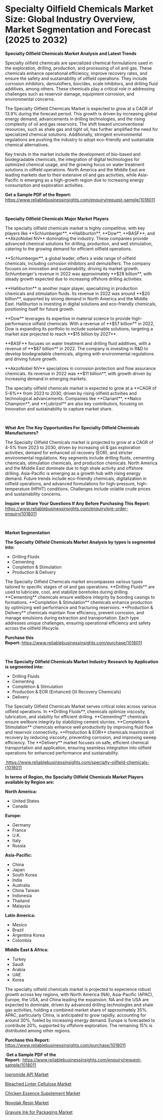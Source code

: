 <p><h1>Specialty Oilfield Chemicals Market Size: Global Industry Overview, Market Segmentation and Forecast (2025 to 2032)</h1></p><p><strong>Specialty Oilfield Chemicals Market Analysis and Latest Trends</strong></p>
<p><p>Specialty oilfield chemicals are specialized chemical formulations used in the exploration, drilling, production, and processing of oil and gas. These chemicals enhance operational efficiency, improve recovery rates, and ensure the safety and sustainability of oilfield operations. They include corrosion inhibitors, demulsifiers, biocides, scale inhibitors, and drilling fluid additives, among others. These chemicals play a critical role in addressing challenges such as reservoir damage, equipment corrosion, and environmental concerns.</p><p>The Specialty Oilfield Chemicals Market is expected to grow at a CAGR of 13.9% during the forecast period. This growth is driven by increasing global energy demand, advancements in drilling technologies, and the rising complexity of oil and gas reservoirs. The shift toward unconventional resources, such as shale gas and tight oil, has further amplified the need for specialized chemical solutions. Additionally, stringent environmental regulations are pushing the industry to adopt eco-friendly and sustainable chemical alternatives.</p><p>Key trends in the market include the development of bio-based and biodegradable chemicals, the integration of digital technologies for optimized chemical usage, and the growing focus on water treatment solutions in oilfield operations. North America and the Middle East are leading markets due to their extensive oil and gas activities, while Asia-Pacific is emerging as a high-growth region due to increasing energy consumption and exploration activities.</p></p>
<p><strong>Get a Sample PDF of the Report:&nbsp;</strong> <a href="https://www.reliablebusinessinsights.com/enquiry/request-sample/1018011?utm_campaign=2104&utm_medium=2&utm_source=Github&utm_content=ia&utm_term=26012025&utm_id=specialty-oilfield-chemicals">https://www.reliablebusinessinsights.com/enquiry/request-sample/1018011</a></p>
<p>&nbsp;</p>
<p><strong>Specialty Oilfield Chemicals Major Market Players</strong></p>
<p><p>The specialty oilfield chemicals market is highly competitive, with key players like **Schlumberger**, **Halliburton**, **Dow**, **BASF**, and **AkzoNobel NV** dominating the industry. These companies provide advanced chemical solutions for drilling, production, and well stimulation, catering to the growing demand for efficient oilfield operations.</p><p>**Schlumberger**, a global leader, offers a wide range of oilfield chemicals, including corrosion inhibitors and demulsifiers. The company focuses on innovation and sustainability, driving its market growth. Schlumberger's revenue in 2022 was approximately **$28 billion**, with steady growth expected due to increasing offshore drilling activities.</p><p>**Halliburton** is another major player, specializing in production chemicals and stimulation fluids. Its revenue in 2022 was around **$20 billion**, supported by strong demand in North America and the Middle East. Halliburton is investing in digital solutions and eco-friendly chemicals, positioning itself for future growth.</p><p>**Dow** leverages its expertise in material science to provide high-performance oilfield chemicals. With a revenue of **$57 billion** in 2022, Dow is expanding its portfolio to include sustainable solutions, targeting a market size projected to reach **$15 billion by 2027**.</p><p>**BASF** focuses on water treatment and drilling fluid additives, with a revenue of **$87 billion** in 2022. The company is investing in R&D to develop biodegradable chemicals, aligning with environmental regulations and driving future growth.</p><p>**AkzoNobel NV** specializes in corrosion protection and flow assurance chemicals. Its revenue in 2022 was **$11 billion**, with growth driven by increasing demand in emerging markets.</p><p>The specialty oilfield chemicals market is expected to grow at a **CAGR of 5-6%** from 2023 to 2030, driven by rising oilfield activities and technological advancements. Companies like **Clariant**, **Nalco Champion**, and **Lubrizol** are also key contributors, focusing on innovation and sustainability to capture market share.</p></p>
<p>&nbsp;</p>
<p><strong>What Are The Key Opportunities For Specialty Oilfield Chemicals Manufacturers?</strong></p>
<p><p>The Specialty Oilfield Chemicals market is projected to grow at a CAGR of 4-5% from 2023 to 2030, driven by increasing oil & gas exploration activities, demand for enhanced oil recovery (EOR), and stricter environmental regulations. Key segments include drilling fluids, cementing chemicals, stimulation chemicals, and production chemicals. North America and the Middle East dominate due to high shale activity and offshore drilling. Asia-Pacific is emerging as a growth hub with rising energy demand. Future trends include eco-friendly chemicals, digitalization in oilfield operations, and advanced formulations for high-pressure, high-temperature (HPHT) conditions. Challenges include volatile crude prices and sustainability concerns.</p></p>
<p><strong>Inquire or Share Your Questions If Any Before Purchasing This Report:</strong> <a href="https://www.reliablebusinessinsights.com/enquiry/pre-order-enquiry/1018011?utm_campaign=2104&utm_medium=2&utm_source=Github&utm_content=ia&utm_term=26012025&utm_id=specialty-oilfield-chemicals">https://www.reliablebusinessinsights.com/enquiry/pre-order-enquiry/1018011</a></p>
<p>&nbsp;</p>
<p><strong>Market Segmentation</strong></p>
<p><strong>The Specialty Oilfield Chemicals Market Analysis by types is segmented into:</strong></p>
<p><ul><li>Drilling Fluids</li><li>Cementing</li><li>Conpletion & Stimulation</li><li>Production & Delivery</li></ul></p>
<p><p>The Specialty Oilfield Chemicals market encompasses various types tailored to specific stages of oil and gas operations. **Drilling Fluids** are used to lubricate, cool, and stabilize boreholes during drilling. **Cementing** chemicals ensure wellbore integrity by bonding casings to formations. **Completion & Stimulation** chemicals enhance production by optimizing well performance and fracturing reservoirs. **Production & Delivery** chemicals maintain flow efficiency, prevent corrosion, and manage emulsions during extraction and transportation. Each type addresses unique challenges, ensuring operational efficiency and safety across the oilfield lifecycle.</p></p>
<p><strong>Purchase this Report:&nbsp;</strong><a href="https://www.reliablebusinessinsights.com/purchase/1018011?utm_campaign=2104&utm_medium=2&utm_source=Github&utm_content=ia&utm_term=26012025&utm_id=specialty-oilfield-chemicals">https://www.reliablebusinessinsights.com/purchase/1018011</a></p>
<p>&nbsp;</p>
<p><strong>The Specialty Oilfield Chemicals Market Industry Research by Application is segmented into:</strong></p>
<p><ul><li>Drilling Fluids</li><li>Cementing</li><li>Completion & Stimulation</li><li>Production & EOR (Enhanced Oil Recovery Chemicals)</li><li>Delivery</li></ul></p>
<p><p>The Specialty Oilfield Chemicals Market serves critical roles across various oilfield operations. In **Drilling Fluids**, chemicals optimize viscosity, lubrication, and stability for efficient drilling. **Cementing** chemicals ensure wellbore integrity by stabilizing cement slurries. **Completion & Stimulation** chemicals enhance well productivity by improving fluid flow and reservoir connectivity. **Production & EOR** chemicals maximize oil recovery by reducing viscosity, preventing corrosion, and improving sweep efficiency. The **Delivery** market focuses on safe, efficient chemical transportation and application, ensuring seamless integration into oilfield operations for enhanced performance and sustainability.</p></p>
<p><a href="https://www.reliablebusinessinsights.com/specialty-oilfield-chemicals-r1018011?utm_campaign=2104&utm_medium=2&utm_source=Github&utm_content=ia&utm_term=26012025&utm_id=specialty-oilfield-chemicals">&nbsp;https://www.reliablebusinessinsights.com/specialty-oilfield-chemicals-r1018011</a></p>
<p><strong>In terms of Region, the Specialty Oilfield Chemicals Market Players available by Region are:</strong></p>
<p>
    <p> <strong> North America: </strong>
        <ul>
            <li>United States</li>
            <li>Canada</li>
        </ul>
        </p> 
    <p> <strong> Europe: </strong>
        <ul>
            <li>Germany</li>
            <li>France</li>
            <li>U.K.</li>
            <li>Italy</li>
            <li>Russia</li>
        </ul>
        </p> 
    <p> <strong> Asia-Pacific: </strong>
        <ul>
            <li>China</li>
            <li>Japan</li>
            <li>South Korea</li>
            <li>India</li>
            <li>Australia</li>
            <li>China Taiwan</li>
            <li>Indonesia</li>
            <li>Thailand</li>
            <li>Malaysia</li>
        </ul>
        </p> 
    <p> <strong> Latin America: </strong>
        <ul>
            <li>Mexico</li>
            <li>Brazil</li>
            <li>Argentina Korea</li>
            <li>Colombia</li>
        </ul>
        </p> 
    <p> <strong> Middle East & Africa: </strong>
        <ul>
            <li>Turkey</li>
            <li>Saudi</li>
            <li>Arabia</li>
            <li>UAE</li>
            <li>Korea</li>
        </ul>
    </p>
    </p>
<p><p>The specialty oilfield chemicals market is projected to experience robust growth across key regions, with North America (NA), Asia-Pacific (APAC), Europe, the USA, and China leading the expansion. NA and the USA are expected to dominate, driven by advanced drilling technologies and shale gas activities, holding a combined market share of approximately 35%. APAC, particularly China, is anticipated to grow rapidly, accounting for around 30%, fueled by increasing energy demand. Europe is forecasted to contribute 20%, supported by offshore exploration. The remaining 15% is distributed among other regions.</p></p>
<p><strong>Purchase this Report: </strong><a href="https://www.reliablebusinessinsights.com/purchase/1018011?utm_campaign=2104&utm_medium=2&utm_source=Github&utm_content=ia&utm_term=26012025&utm_id=specialty-oilfield-chemicals">https://www.reliablebusinessinsights.com/purchase/1018011</a></p>
<p>&nbsp;<strong>Get a Sample PDF of the Report:&nbsp;&nbsp;</strong><a href="https://www.reliablebusinessinsights.com/enquiry/request-sample/1018011?utm_campaign=2104&utm_medium=2&utm_source=Github&utm_content=ia&utm_term=26012025&utm_id=specialty-oilfield-chemicals">https://www.reliablebusinessinsights.com/enquiry/request-sample/1018011</a></p>
<p><strong></strong></p>
<p><p><a href="https://www.linkedin.com/pulse/iopromide-api-market-forecasted-from-2025-2032-expanding-cagr-9aacf?utm_campaign=2104&utm_medium=2&utm_source=Github&utm_content=ia&utm_term=26012025&utm_id=specialty-oilfield-chemicals">Iopromide API Market</a></p><p><a href="https://github.com/barnickclara79/Market-Research-Report-List-1/blob/main/bleached-linter-cellulose-market.md?utm_campaign=2104&utm_medium=2&utm_source=Github&utm_content=ia&utm_term=26012025&utm_id=specialty-oilfield-chemicals">Bleached Linter Cellulose Market</a></p><p><a href="https://www.linkedin.com/pulse/chicken-essence-supplement-market-scope-shows-upward-growth-ol44c?utm_campaign=2104&utm_medium=2&utm_source=Github&utm_content=ia&utm_term=26012025&utm_id=specialty-oilfield-chemicals">Chicken Essence Supplement Market</a></p><p><a href="https://github.com/domoniqueluoma76/Market-Research-Report-List-1/blob/main/novolak-resin-market.md?utm_campaign=2104&utm_medium=2&utm_source=Github&utm_content=ia&utm_term=26012025&utm_id=specialty-oilfield-chemicals">Novolak Resin Market</a></p><p><a href="https://www.linkedin.com/pulse/thorough-examination-global-gravure-ink-packaging-market-6xj2c?utm_campaign=2104&utm_medium=2&utm_source=Github&utm_content=ia&utm_term=26012025&utm_id=specialty-oilfield-chemicals">Gravure Ink for Packaging Market</a></p></p>